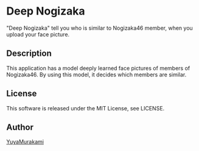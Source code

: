 Deep Nogizaka
====
"Deep Nogizaka" tell you who is similar to Nogizaka46 member, when you upload your face picture.

## Description

This application has a model deeply learned face pictures of members of Nogizaka46. By using this model, it decides which members are similar.

## License

This software is released under the MIT License, see LICENSE.

## Author

[YuyaMurakami](https://github.com/YuyaMurakami)
